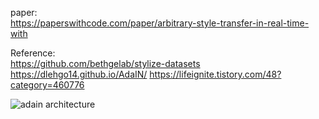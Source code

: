 paper:                                      
https://paperswithcode.com/paper/arbitrary-style-transfer-in-real-time-with

Reference:          
https://github.com/bethgelab/stylize-datasets
https://dlehgo14.github.io/AdaIN/
https://lifeignite.tistory.com/48?category=460776


![adain architecture](https://user-images.githubusercontent.com/76771847/118165048-cb8ef000-b45e-11eb-8423-4c7dc6697d42.png)

